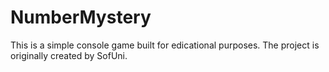 # NumberMystery
This is a simple console game built for edicational purposes.
The project is originally created by SofUni.
